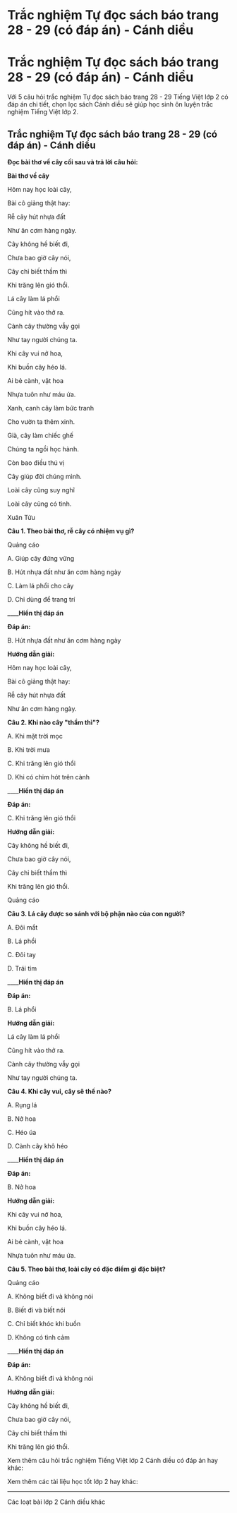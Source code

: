 # Trắc nghiệm Tự đọc sách báo trang 28 - 29 (có đáp án) - Cánh diều

# Trắc nghiệm Tự đọc sách báo trang 28 - 29 (có đáp án) - Cánh diều

Với 5 câu hỏi trắc nghiệm Tự đọc sách báo trang 28 - 29 Tiếng Việt lớp 2 có đáp án chi tiết, chọn lọc sách Cánh diều sẽ giúp học sinh ôn luyện trắc nghiệm Tiếng Việt lớp 2.

## Trắc nghiệm Tự đọc sách báo trang 28 - 29 (có đáp án) - Cánh diều

**Đọc bài thơ về cây cối sau và trả lời câu hỏi:**

**Bài thơ về cây**

Hôm nay học loài cây,

Bài cô giảng thật hay:

Rễ cây hút nhựa đất

Như ăn cơm hàng ngày.

Cây không hề biết đi,

Chưa bao giờ cây nói,

Cây chỉ biết thầm thì

Khi trăng lên gió thổi.

Lá cây làm lá phổi

Cũng hít vào thở ra.

Cành cây thường vẫy gọi

Như tay người chúng ta.

Khi cây vui nở hoa,

Khi buồn cây héo lá.

Ai bẻ cành, vặt hoa

Nhựa tuôn như máu ứa.

Xanh, canh cây làm bức tranh

Cho vườn ta thêm xinh.

Già, cây làm chiếc ghế

Chúng ta ngồi học hành.

Còn bao điều thú vị

Cây giúp đời chúng mình.

Loài cây cũng suy nghĩ

Loài cây cũng có tình.

Xuân Tửu

**Câu 1. Theo bài thơ, rễ cây có nhiệm vụ gì?**

Quảng cáo

A. Giúp cây đứng vững

B. Hút nhựa đất như ăn cơm hàng ngày

C. Làm lá phổi cho cây

D. Chỉ dùng để trang trí

____**Hiển thị đáp án**

**Đáp án:**

B. Hút nhựa đất như ăn cơm hàng ngày 

**Hướng dẫn giải:**

Hôm nay học loài cây,

Bài cô giảng thật hay:

Rễ cây hút nhựa đất

Như ăn cơm hàng ngày.

**Câu 2. Khi nào cây "thầm thì"?**

A. Khi mặt trời mọc

B. Khi trời mưa

C. Khi trăng lên gió thổi

D. Khi có chim hót trên cành

____**Hiển thị đáp án**

**Đáp án:**

C. Khi trăng lên gió thổi

**Hướng dẫn giải:**

Cây không hề biết đi,

Chưa bao giờ cây nói,

Cây chỉ biết thầm thì

Khi trăng lên gió thổi.

Quảng cáo

**Câu 3. Lá cây được so sánh với bộ phận nào của con người?**

A. Đôi mắt

B. Lá phổi

C. Đôi tay

D. Trái tim

____**Hiển thị đáp án**

**Đáp án:**

B. Lá phổi

**Hướng dẫn giải:**

Lá cây làm lá phổi

Cũng hít vào thở ra.

Cành cây thường vẫy gọi

Như tay người chúng ta.

**Câu 4. Khi cây vui, cây sẽ thế nào?**

A. Rụng lá

B. Nở hoa

C. Héo úa

D. Cành cây khô héo

____**Hiển thị đáp án**

**Đáp án:**

B. Nở hoa

**Hướng dẫn giải:**

Khi cây vui nở hoa,

Khi buồn cây héo lá.

Ai bẻ cành, vặt hoa

Nhựa tuôn như máu ứa.

**Câu 5. Theo bài thơ, loài cây có đặc điểm gì đặc biệt?**

Quảng cáo

A. Không biết đi và không nói

B. Biết đi và biết nói

C. Chỉ biết khóc khi buồn

D. Không có tình cảm

____**Hiển thị đáp án**

**Đáp án:**

A. Không biết đi và không nói

**Hướng dẫn giải:**

Cây không hề biết đi,

Chưa bao giờ cây nói,

Cây chỉ biết thầm thì

Khi trăng lên gió thổi.

Xem thêm câu hỏi trắc nghiệm Tiếng Việt lớp 2 Cánh diều có đáp án hay khác:

Xem thêm các tài liệu học tốt lớp 2 hay khác:

* * *

Các loạt bài lớp 2 Cánh diều khác

